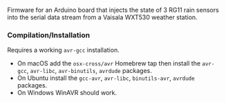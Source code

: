 Firmware for an Arduino board that injects the state of 3 RG11 rain sensors into the serial data stream from a Vaisala WXT530 weather station.

### Compilation/Installation

Requires a working `avr-gcc` installation.
* On macOS add the `osx-cross/avr` Homebrew tap then install the `avr-gcc`, `avr-libc`, `avr-binutils`, `avrdude` packages.
* On Ubuntu install the `gcc-avr`, `avr-libc`, `binutils-avr`, `avrdude` packages.
* On Windows WinAVR should work.
